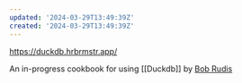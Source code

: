 ```yaml
---
updated: '2024-03-29T13:49:39Z'
created: '2024-03-29T13:49:39Z'
---
```

https://duckdb.hrbrmstr.app/

An in-progress cookbook for using [[Duckdb]] by [Bob Rudis](https://mastodon.social/@hrbrmstr/112178864623632405)